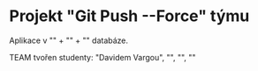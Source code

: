 # Projekt "Git Push --Force" týmu

Aplikace v "" + "" + "" databáze.

TEAM tvořen studenty: "Davidem Vargou", "", "", ""
